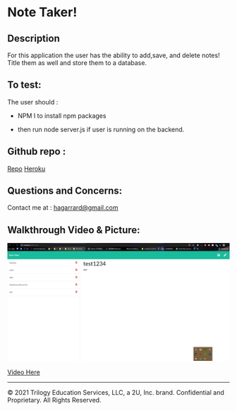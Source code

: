 # Note Taker!



## Description
 For this application the user has the ability to add,save, and delete notes! Title them as well and store them to a database.

## To test:

The user should :

  * NPM I to install npm packages

  * then run node server.js if user is running on the backend.

## Github repo :


<a href="https://github.com/H-garr/note-taker">Repo</a>
<a href="https://note-taker-bcs-hayden.herokuapp.com">Heroku</a>

## Questions and Concerns:
Contact me at :
<a href="https://hagarrard@gmail.com">hagarrard@gmail.com</a>

## Walkthrough Video & Picture: 

![Pic of HTML](./assets/pic-of-working-site.png)


<a href="https://drive.google.com/file/d/1C7nwQYp7aqb2KPTJt2BBzEsZ33X-2WnO/view">Video Here</a>
- - -
© 2021 Trilogy Education Services, LLC, a 2U, Inc. brand. Confidential and Proprietary. All Rights Reserved.
